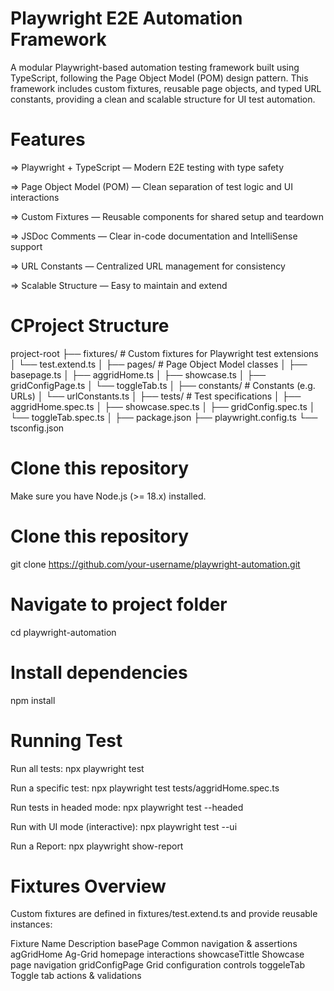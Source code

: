 # Playwright E2E Automation Framework
A modular Playwright-based automation testing framework built using TypeScript, following the Page Object Model (POM) design pattern.
This framework includes custom fixtures, reusable page objects, and typed URL constants, providing a clean and scalable structure for UI test automation.


# Features
=> Playwright + TypeScript — Modern E2E testing with type safety

=> Page Object Model (POM) — Clean separation of test logic and UI interactions

=> Custom Fixtures — Reusable components for shared setup and teardown

=> JSDoc Comments — Clear in-code documentation and IntelliSense support

=> URL Constants — Centralized URL management for consistency

=> Scalable Structure — Easy to maintain and extend


# CProject Structure 

 project-root
├──  fixtures/              # Custom fixtures for Playwright test extensions
│   └── test.extend.ts
│
├──  pages/                 # Page Object Model classes
│   ├── basepage.ts
│   ├── aggridHome.ts
│   ├── showcase.ts
│   ├── gridConfigPage.ts
│   └── toggleTab.ts
│
├──  constants/             # Constants (e.g. URLs)
│   └── urlConstants.ts
│
├──  tests/                 # Test specifications
│   ├── aggridHome.spec.ts
│   ├── showcase.spec.ts
│   ├── gridConfig.spec.ts
│   └── toggleTab.spec.ts
│
├── package.json
├── playwright.config.ts
└── tsconfig.json


# Clone this repository
Make sure you have Node.js (>= 18.x) installed.

# Clone this repository
git clone https://github.com/your-username/playwright-automation.git

# Navigate to project folder
cd playwright-automation

# Install dependencies
npm install

# Running Test
Run all tests: npx playwright test

Run a specific test: npx playwright test tests/aggridHome.spec.ts

Run tests in headed mode: npx playwright test --headed

Run with UI mode (interactive): npx playwright test --ui

Run a Report: npx playwright show-report


# Fixtures Overview
Custom fixtures are defined in fixtures/test.extend.ts and provide reusable instances:

Fixture Name	        Description
basePage	            Common navigation & assertions
agGridHome	            Ag-Grid homepage interactions
showcaseTittle	        Showcase page navigation
gridConfigPage	        Grid configuration controls
toggeleTab	            Toggle tab actions & validations

